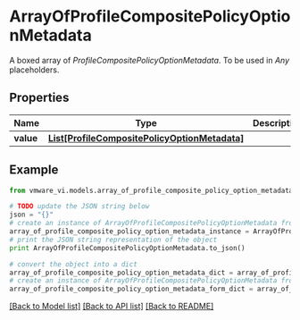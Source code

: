 # ArrayOfProfileCompositePolicyOptionMetadata

A boxed array of *ProfileCompositePolicyOptionMetadata*. To be used in *Any* placeholders. 

## Properties
Name | Type | Description | Notes
------------ | ------------- | ------------- | -------------
**value** | [**List[ProfileCompositePolicyOptionMetadata]**](ProfileCompositePolicyOptionMetadata.md) |  | 

## Example

```python
from vmware_vi.models.array_of_profile_composite_policy_option_metadata import ArrayOfProfileCompositePolicyOptionMetadata

# TODO update the JSON string below
json = "{}"
# create an instance of ArrayOfProfileCompositePolicyOptionMetadata from a JSON string
array_of_profile_composite_policy_option_metadata_instance = ArrayOfProfileCompositePolicyOptionMetadata.from_json(json)
# print the JSON string representation of the object
print ArrayOfProfileCompositePolicyOptionMetadata.to_json()

# convert the object into a dict
array_of_profile_composite_policy_option_metadata_dict = array_of_profile_composite_policy_option_metadata_instance.to_dict()
# create an instance of ArrayOfProfileCompositePolicyOptionMetadata from a dict
array_of_profile_composite_policy_option_metadata_form_dict = array_of_profile_composite_policy_option_metadata.from_dict(array_of_profile_composite_policy_option_metadata_dict)
```
[[Back to Model list]](../README.md#documentation-for-models) [[Back to API list]](../README.md#documentation-for-api-endpoints) [[Back to README]](../README.md)


